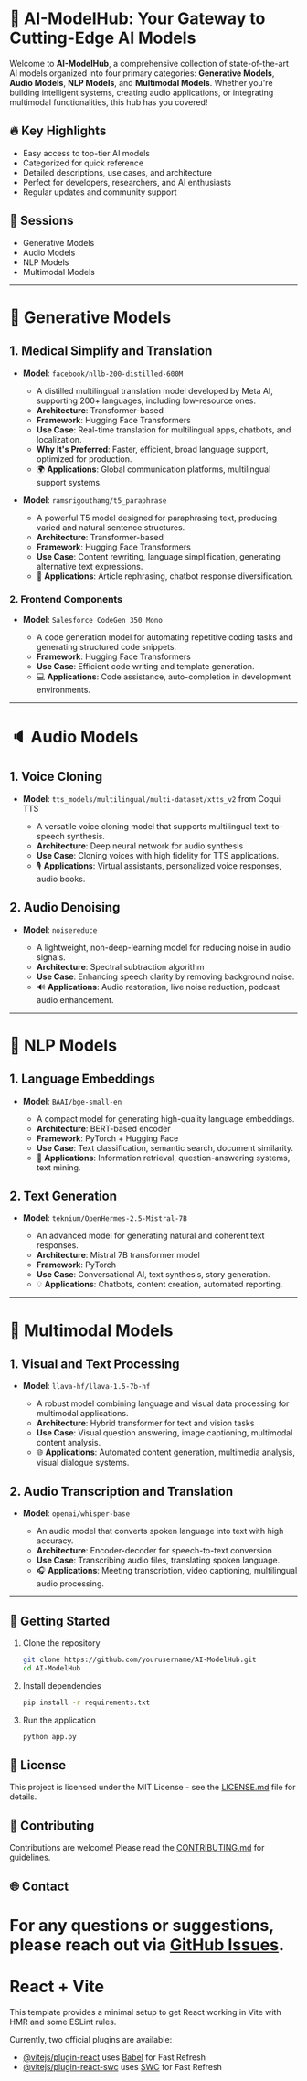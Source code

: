 # 🌟 AI-ModelHub: Your Gateway to Cutting-Edge AI Models

Welcome to **AI-ModelHub**, a comprehensive collection of state-of-the-art AI models organized into four primary categories: **Generative Models**, **Audio Models**, **NLP Models**, and **Multimodal Models**. Whether you're building intelligent systems, creating audio applications, or integrating multimodal functionalities, this hub has you covered!

## 🔥 Key Highlights

* Easy access to top-tier AI models
* Categorized for quick reference
* Detailed descriptions, use cases, and architecture
* Perfect for developers, researchers, and AI enthusiasts
* Regular updates and community support

## 🔹 Sessions

* Generative Models
* Audio Models
* NLP Models
* Multimodal Models

---

# 🧠 Generative Models

## 1. Medical Simplify and Translation

* **Model**: `facebook/nllb-200-distilled-600M`

  * A distilled multilingual translation model developed by Meta AI, supporting 200+ languages, including low-resource ones.
  * **Architecture**: Transformer-based
  * **Framework**: Hugging Face Transformers
  * **Use Case**: Real-time translation for multilingual apps, chatbots, and localization.
  * **Why It's Preferred**: Faster, efficient, broad language support, optimized for production.
  * 🌍 **Applications**: Global communication platforms, multilingual support systems.

* **Model**: `ramsrigouthamg/t5_paraphrase`

  * A powerful T5 model designed for paraphrasing text, producing varied and natural sentence structures.
  * **Architecture**: Transformer-based
  * **Framework**: Hugging Face Transformers
  * **Use Case**: Content rewriting, language simplification, generating alternative text expressions.
  * 📝 **Applications**: Article rephrasing, chatbot response diversification.

### 2. Frontend Components

* **Model**: `Salesforce CodeGen 350 Mono`

  * A code generation model for automating repetitive coding tasks and generating structured code snippets.
  * **Framework**: Hugging Face Transformers
  * **Use Case**: Efficient code writing and template generation.
  * 💻 **Applications**: Code assistance, auto-completion in development environments.

---

# 🔈 Audio Models

## 1. Voice Cloning

* **Model**: `tts_models/multilingual/multi-dataset/xtts_v2` from Coqui TTS

  * A versatile voice cloning model that supports multilingual text-to-speech synthesis.
  * **Architecture**: Deep neural network for audio synthesis
  * **Use Case**: Cloning voices with high fidelity for TTS applications.
  * 🎙️ **Applications**: Virtual assistants, personalized voice responses, audio books.

## 2. Audio Denoising

* **Model**: `noisereduce`

  * A lightweight, non-deep-learning model for reducing noise in audio signals.
  * **Architecture**: Spectral subtraction algorithm
  * **Use Case**: Enhancing speech clarity by removing background noise.
  * 🔊 **Applications**: Audio restoration, live noise reduction, podcast audio enhancement.

---

# 🧠 NLP Models

## 1. Language Embeddings

* **Model**: `BAAI/bge-small-en`

  * A compact model for generating high-quality language embeddings.
  * **Architecture**: BERT-based encoder
  * **Framework**: PyTorch + Hugging Face
  * **Use Case**: Text classification, semantic search, document similarity.
  * 📝 **Applications**: Information retrieval, question-answering systems, text mining.

## 2. Text Generation

* **Model**: `teknium/OpenHermes-2.5-Mistral-7B`

  * An advanced model for generating natural and coherent text responses.
  * **Architecture**: Mistral 7B transformer model
  * **Framework**: PyTorch
  * **Use Case**: Conversational AI, text synthesis, story generation.
  * 💡 **Applications**: Chatbots, content creation, automated reporting.

---

# 🔄 Multimodal Models

## 1. Visual and Text Processing

* **Model**: `llava-hf/llava-1.5-7b-hf`

  * A robust model combining language and visual data processing for multimodal applications.
  * **Architecture**: Hybrid transformer for text and vision tasks
  * **Use Case**: Visual question answering, image captioning, multimodal content analysis.
  * 🌐 **Applications**: Automated content generation, multimedia analysis, visual dialogue systems.

## 2. Audio Transcription and Translation

* **Model**: `openai/whisper-base`

  * An audio model that converts spoken language into text with high accuracy.
  * **Architecture**: Encoder-decoder for speech-to-text conversion
  * **Use Case**: Transcribing audio files, translating spoken language.
  * 🎧 **Applications**: Meeting transcription, video captioning, multilingual audio processing.

---

## 🚀 Getting Started

1. Clone the repository

   ```bash
   git clone https://github.com/yourusername/AI-ModelHub.git
   cd AI-ModelHub
   ```
2. Install dependencies

   ```bash
   pip install -r requirements.txt
   ```
3. Run the application

   ```bash
   python app.py
   ```

## 📑 License

This project is licensed under the MIT License - see the [LICENSE.md](LICENSE.md) file for details.

## 🤝 Contributing

Contributions are welcome! Please read the [CONTRIBUTING.md](CONTRIBUTING.md) for guidelines.

## 🌐 Contact

For any questions or suggestions, please reach out via [GitHub Issues](https://github.com/yourusername/AI-ModelHub/issues).
=======
# React + Vite

This template provides a minimal setup to get React working in Vite with HMR and some ESLint rules.

Currently, two official plugins are available:

- [@vitejs/plugin-react](https://github.com/vitejs/vite-plugin-react/blob/main/packages/plugin-react) uses [Babel](https://babeljs.io/) for Fast Refresh
- [@vitejs/plugin-react-swc](https://github.com/vitejs/vite-plugin-react/blob/main/packages/plugin-react-swc) uses [SWC](https://swc.rs/) for Fast Refresh
